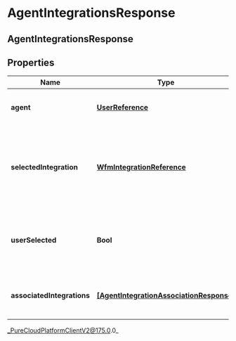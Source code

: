 # AgentIntegrationsResponse

## AgentIntegrationsResponse

## Properties

|Name | Type | Description | Notes|
|------------ | ------------- | ------------- | -------------|
| **agent** | [**UserReference**](UserReference) | The user associated with the integrations | |
| **selectedIntegration** | [**WfmIntegrationReference**](WfmIntegrationReference) | The integration selected for the agent. If not set, no integration will be used for the agent | [optional] |
| **userSelected** | **Bool** | Whether the integration association has been manually selected | [optional] |
| **associatedIntegrations** | [**[AgentIntegrationAssociationResponse]**]([AgentIntegrationAssociationResponse]) | The list of integrations associated with the agent | |



_PureCloudPlatformClientV2@175.0.0_
